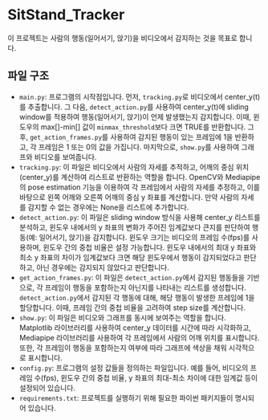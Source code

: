 # SitStand_Tracker

이 프로젝트는 사람의 행동(일어서기, 앉기)을 비디오에서 감지하는 것을 목표로 합니다.

## 파일 구조

- `main.py`: 프로그램의 시작점입니다. 먼저, `tracking.py`로 비디오에서 center_y(t)를 추출합니다. 그 다음, `detect_action.py`를 사용하여 center_y(t)에 sliding window를 적용하여 행동(일어서기, 앉기)이 언제 발생했는지 감지합니다. 이때, 윈도우의 max[]-min[] 값이 `minmax_threshold`보다 크면 TRUE를 반환합니다. 그 후, `get_action_frames.py`를 사용하여 감지된 행동이 있는 프레임에 1을 반환하고, 각 프레임은 1 또는 0의 값을 가집니다. 마지막으로, `show.py`를 사용하여 그래프와 비디오를 보여줍니다.
- `tracking.py`: 이 파일은 비디오에서 사람의 자세를 추적하고, 어깨의 중심 위치(center_y)를 계산하여 리스트로 반환하는 역할을 합니다. OpenCV와 Mediapipe의 pose estimation 기능을 이용하여 각 프레임에서 사람의 자세를 추정하고, 이를 바탕으로 왼쪽 어깨와 오른쪽 어깨의 중심 y 좌표를 계산합니다. 만약 사람의 자세를 감지할 수 없는 경우에는 None을 리스트에 추가합니다.
- `detect_action.py`: 이 파일은 sliding window 방식을 사용해 center_y 리스트를 분석하고, 윈도우 내에서의 y 좌표의 변화가 주어진 임계값보다 큰지를 판단하여 행동(예: 일어서기, 앉기)을 감지합니다. 윈도우 크기는 비디오의 프레임 수(fps)를 사용하며, 윈도우 간의 중첩 비율은 설정 가능합니다. 윈도우 내에서의 최대 y 좌표와 최소 y 좌표의 차이가 임계값보다 크면 해당 윈도우에서 행동이 감지되었다고 판단하고, 아닌 경우에는 감지되지 않았다고 판단합니다.
- `get_action_frames.py`: 이 파일은 `detect_action.py`에서 감지된 행동들을 기반으로, 각 프레임이 행동을 포함하는지 아닌지를 나타내는 리스트를 생성합니다. `detect_action.py`에서 감지된 각 행동에 대해, 해당 행동이 발생한 프레임에 1을 할당합니다. 이때, 프레임 간의 중첩 비율을 고려하여 step size를 계산합니다.
- `show.py`: 이 파일은 비디오와 그래프를 동시에 보여주는 역할을 합니다. Matplotlib 라이브러리를 사용하여 center_y 데이터를 시간에 따라 시각화하고, Mediapipe 라이브러리를 사용하여 각 프레임에서 사람의 어깨 위치를 표시합니다. 또한, 각 프레임이 행동을 포함하는지 여부에 따라 그래프에 색상을 채워 시각적으로 표시합니다.
- `config.py`: 프로그램의 설정 값들을 정의하는 파일입니다. 예를 들어, 비디오의 프레임 수(fps), 윈도우 간의 중첩 비율, y 좌표의 최대-최소 차이에 대한 임계값 등이 설정되어 있습니다.
- `requirements.txt`: 프로젝트를 실행하기 위해 필요한 파이썬 패키지들이 명시되어 있습니다.
